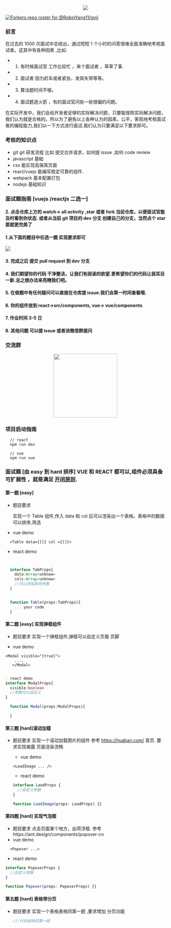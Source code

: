 <p align="center">
  <img src="https://cdn.discordapp.com/attachments/1008571027565072494/1090239316699140116/rav.png" />
<p/>

[![Forkers repo roster for @RobinYang11/goji](https://reporoster.com/forks/RobinYang11/goji)](https://github.com/RobinYang11/goji/network/members)


### 前言

在过去的 1000 次面试中总结出，通过短短 1 个小时的问答很难全面准确地考核面试者。这其中有各种因素 ,比如:

- 1. 有时候面试官 工作比较忙 ，来个面试者 ，草草了事.
- 2. 面试者 因为赶车或者紧张，发挥失常等等。
- 3. 算法题时间不够。
- 4. 面试题造火箭 ，有的面试官问些一些很偏的问题。

在实际开发中，我们会给开发者足够的实际解决问题，只要能按照实际解决问题，我们认为就是合格的。所以为了避免以上各种认为的因素，公平，客观地考核面试者的编程能力,我们以一下方式进行面试.我们认为只要满足以下要求即可。

### 考核的知识点

- git git 研发流程 比如 提交合并请求，如何提 issue ,如何 code review
- javascript 基础
- css 能实现高保真页面
- react/vuejs 能编写稳定可靠的组件.
- webpack 基本配置打包
- nodejs 基础知识

### 面试题指南 [vuejs /reactjs 二选一]

#### 2. 点击仓库上方的 watch-> all activity ,star 或者 fork 当前仓库，以便面试官能及时看到你状态. 或者从当前 git 项目的 dev 分支 创建自己的分支，当然点个 star 那就更完美了

#### 1.从下面的题目中任选一题 实现要求即可

<img src="https://cdn.discordapp.com/attachments/1008571138361790464/1087958032488603698/image.png">

#### 3. 完成之后 提交 pull request 到 dev 分支

#### 4. 我们期望你的代码 干净整洁，让我们有阅读的欲望.更希望你们的代码让我耳目一新.总之想办法来亮瞎我们吧。

#### 5. 在做题中有任何疑问可以直接在仓库提 issue.我们会第一时间查看哦.

#### 6. 你的组件放到 react->src/components, vue-> vue/components

#### 7. 作业时间 3-5 日

#### 8. 其他问题 可以提 issue 或者进微信群提问

### 交流群

<p align="center">
  <a>
    <img width="200" src="https://cdn.discordapp.com/attachments/544853878651355148/1087726253425045584/mmqrcode1679404327171.png">
  </a>
</p>

### 项目启动指南

```shell
  // react
  npm run dev

  // vue
  npm run vue
```

### 面试题 [由 easy 到 hard 排序] VUE 和 REACT 都可以,组件必须具备可扩展性 ，就是满足 <b> <a href="https://zh.wikipedia.org/wiki/%E5%BC%80%E9%97%AD%E5%8E%9F%E5%88%99"> 开闭原则</a></b>.

#### 第一题 [easy]

- 题目要求

  实现一个 Table 组件,传入 data 和 col 后可以渲染出一个表格。表格中的数据可以排序,筛选

- vue demo

```vue
  <Table data={[]} col ={[]}>
```

- react demo

```typescript


  interface TabProps{
    data:Array<unknow>
    cols:Array<unknow>
    //可以添加其他参数
  }


  function Table(props:TabProps){
    ... your code
  }

```

#### 第二题 [easy] 实现弹框组件

- 题目要求
  实现一个弹框组件,弹框可以自定义页眉 页脚

- vue demo

```vue
<Modal visible="{true}">
    ....
   </Modal>
```

```typescript

- react demo
interface ModalProps{
  visible:boolean
  //参数可以自定义
}

  function Modal(props:ModalProps){

  }

```

#### 第三题 [hard]滚动加载

- 题目要求
  实现一个滚动加载图片的组件 参考 https://huaban.com/ 首页.
  要求实现揭露 页面渲染流畅

  - vue demo

  ```vue
  <LoadImage ... />
  ```

  - react demo

  ```typescript
  interface LaodProps {
    //自定义参数
  }

  function LoadImage(props: LoadProps) {}
  ```

#### 第四题 [hard] 实现气泡框

- 题目要求
  点击页面某个地方，出项浮框. 参考https://ant.design/components/popover-cn
- vue demo

```vue
  <Popover ...>
```

- react demo

```typescript
interface PopoverProps {
  //自定义参数
}

function Popover(props: PopoverProps) {}
```

#### 第五题 [hard] 表格带分页

- 题目要求
  实现一个表格表格同第一题 ,要求增加 分页功能
  ```typescript
  ///代码结构同第一题
  ```
